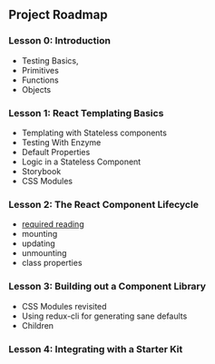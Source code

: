 ## Project Roadmap

### Lesson 0: Introduction
- Testing Basics,
- Primitives
- Functions
- Objects

### Lesson 1: React Templating Basics
- Templating with Stateless components
- Testing With Enzyme
- Default Properties
- Logic in a Stateless Component
- Storybook
- CSS Modules

### Lesson 2: The React Component Lifecycle
- [required reading](https://facebook.github.io/react/docs/react-component.html)
- mounting
- updating
- unmounting
- class properties

### Lesson 3: Building out a Component Library
- CSS Modules revisited
- Using redux-cli for generating sane defaults
- Children

### Lesson 4: Integrating with a Starter Kit
